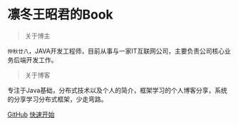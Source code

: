 # 凛冬王昭君的Book

> 关于博主

``仲秋廿八``，JAVA开发工程师，目前从事与一家IT互联网公司，主要负责公司核心业务后端开发工作。

> 关于博客
 
专注于Java基础，分布式技术以及个人的简介，框架学习的个人博客分享，系统的分享学习分布式框架，少走弯路。


[GitHub](https://github.com/sparkzxl/sparkzxl-component)
[快速开始](../README.md)
